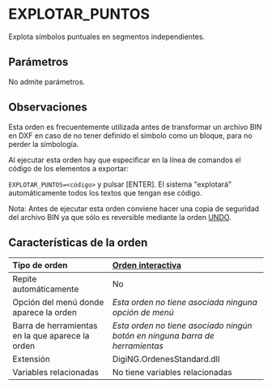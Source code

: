 # EXPLOTAR\_PUNTOS

Explota símbolos puntuales en segmentos independientes.

## Parámetros

No admite parámetros.

## Observaciones

Esta orden es frecuentemente utilizada antes de transformar un archivo BIN en DXF en caso de no tener definido el símbolo como un bloque, para no perder la simbología.

Al ejecutar esta orden hay que especificar en la línea de comandos el código de los elementos a exportar:

`EXPLOTAR_PUNTOS=<código>` y pulsar \[ENTER\]. El sistema "explotará" automáticamente todos los textos que tengan ese código.

Nota: Antes de ejecutar esta orden conviene hacer una copia de seguridad del archivo BIN ya que sólo es reversible mediante la orden [UNDO](UNDO.html).

## Características de la orden

| Tipo de orden | [Orden interactiva]() |
| :--- | :--- |
| Repite automáticamente | No |
| Opción del menú donde aparece la orden | _Esta orden no tiene asociada ninguna opción de menú_ |
| Barra de herramientas en la que aparece la orden | _Esta orden no tiene asociado ningún botón en ninguna barra de herramientas_ |
| Extensión | DigiNG.OrdenesStandard.dll |
| Variables relacionadas | No tiene variables relacionadas |

